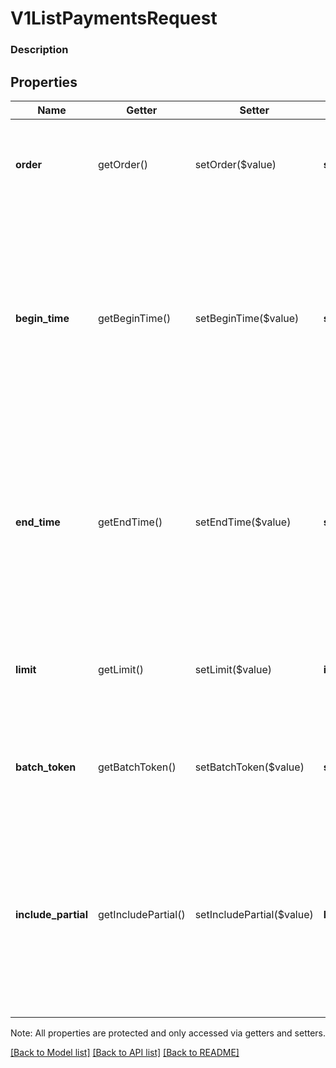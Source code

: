 # V1ListPaymentsRequest

### Description



## Properties
Name | Getter | Setter | Type | Description | Notes
------------ | ------------- | ------------- | ------------- | ------------- | -------------
**order** | getOrder() | setOrder($value) | **string** | The order in which payments are listed in the response. See [SortOrder](#type-sortorder) for possible values | [optional] 
**begin_time** | getBeginTime() | setBeginTime($value) | **string** | The beginning of the requested reporting period, in ISO 8601 format. If this value is before January 1, 2013 (2013-01-01T00:00:00Z), this endpoint returns an error. Default value: The current time minus one year. | [optional] 
**end_time** | getEndTime() | setEndTime($value) | **string** | The end of the requested reporting period, in ISO 8601 format. If this value is more than one year greater than begin_time, this endpoint returns an error. Default value: The current time. | [optional] 
**limit** | getLimit() | setLimit($value) | **int** | The maximum number of payments to return in a single response. This value cannot exceed 200. | [optional] 
**batch_token** | getBatchToken() | setBatchToken($value) | **string** | A pagination cursor to retrieve the next set of results for your original query to the endpoint. | [optional] 
**include_partial** | getIncludePartial() | setIncludePartial($value) | **bool** | Indicates whether or not to include partial payments in the response. Partial payments will have the tenders collected so far, but the itemizations will be empty until the payment is completed. | [optional] 

Note: All properties are protected and only accessed via getters and setters.

[[Back to Model list]](../../README.md#documentation-for-models) [[Back to API list]](../../README.md#documentation-for-api-endpoints) [[Back to README]](../../README.md)

